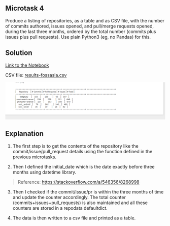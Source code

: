 ## Microtask 4

Produce a listing of repositories, as a table and as CSV file, with the number of commits authored, issues opened, and pull/merge requests opened, during the last three months, ordered by the total number (commits plus issues plus pull requests). Use plain Python3 (eg, no Pandas) for this.

## Solution

[Link to the Notebook](microtask-4.ipynb)

CSV file: [results-fossasia.csv](results-fossasia.csv)

![mt4](../images/mt4.png)

## Explanation

1. The first step is to get the contents of the repository like the commit/issue/pull_request details using the function defined in the previous microtasks.

2. Then I defined the initial_date which is the date exactly before three months using datetime library.
> Reference: https://stackoverflow.com/a/546356/8268998

3. Then I checked if the commit/issue/pr is within the three months of time and update the counter accordingly. The total counter (commits+issues+pull_requests) is also maintained and all these counters are stored in a repodata defaultdict.

4. The data is then written to a csv file and printed as a table.